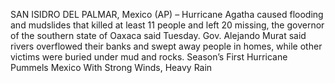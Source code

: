 SAN ISIDRO DEL PALMAR, Mexico (AP) – Hurricane Agatha caused flooding and mudslides that killed at least 11 people and left 20 missing, the governor of the southern state of Oaxaca said Tuesday.
Gov. Alejando Murat said rivers overflowed their banks and swept away people in homes, while other victims were buried under mud and rocks.
Season’s First Hurricane Pummels Mexico With Strong Winds, Heavy Rain